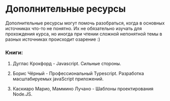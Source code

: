 # Дополнительные ресурсы

Дополнительные ресурсы могут помочь разобраться, когда в основных источниках что-то не понятно. Их не обязательно изучать для прохождения курса, но иногда при чтении сложной непонятной темы в разных источниках происходит озарение :)

### Книги:

1. Дуглас Крокфорд - Javascript. Cильные стороны.

2. Борис Чёрный - Профессиональный Typescript. Разработка масштабируемых javаScript приложений.

3. Каскиаро Марио, Маммино Лучано - Шаблоны проектирования Node.JS.
